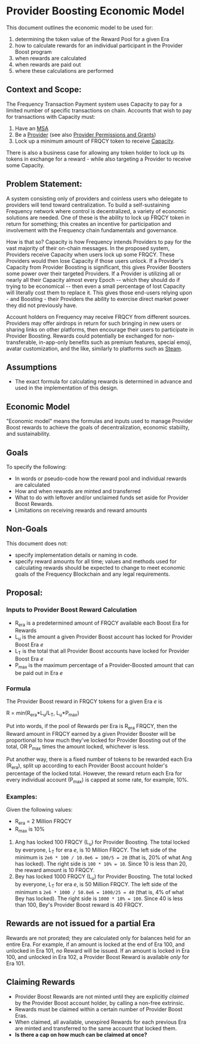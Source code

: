 # Provider Boosting Economic Model

This document outlines the economic model to be used for:
1. determining the token value of the Reward Pool for a given Era
2. how to calculate rewards for an individual participant in the Provider Boost program
3. when rewards are calculated
4. when rewards are paid out
5. where these calculations are performed

## Context and Scope:
The Frequency Transaction Payment system uses Capacity to pay for a limited number of specific transactions on chain.  Accounts that wish to pay for transactions with Capacity must:
1. Have an [MSA](https://github.com/LibertyDSNP/frequency/blob/main/designdocs/accounts.md)
2. Be a [Provider](https://github.com/LibertyDSNP/frequency/blob/main/designdocs/provider_registration.md) (see also [Provider Permissions and Grants](https://github.com/LibertyDSNP/frequency/blob/main/designdocs/provider_permissions.md))
3. Lock up a minimum amount of FRQCY token to receive [Capacity](https://github.com/LibertyDSNP/frequency/blob/main/designdocs/capacity.md).

There is also a business case for allowing any token holder to lock up its tokens in exchange for a reward - while also targeting a Provider to receive some Capacity.


## Problem Statement:
A system consisting only of providers and coinless users who delegate to providers will tend toward centralization.
To build a self-sustaining Frequency network where control is decentralized, a variety of economic solutions are needed.  One of these is the ability to lock up FRQCY token in return for something; this creates an incentive for participation and involvement with the Frequency chain fundamentals and governance.

How is that so?  Capacity is how Frequency intends Providers to pay for the vast majority of their on-chain messages. In the proposed system, Providers receive Capacity when users lock up some FRQCY. These Providers would then lose Capacity if those users unlock. If a Provider's Capacity from Provider Boosting is significant, this gives Provider Boosters some power over their targeted Providers. If a Provider is utilizing all or nearly all their Capacity almost every Epoch -- which they should do if trying to be economical --  then even a small percentage of lost Capacity will literally cost them to replace it.  This gives those end-users relying upon - and Boosting - their Providers the ability to exercise direct market power they did not previously have.

Account holders on Frequency may receive FRQCY from different sources. Providers may offer airdrops in return for such bringing in new users or sharing links on other platforms, then encourage their users to participate in Provider Boosting.  Rewards could potentially be exchanged for non-transferable, in-app-only benefits such as premium features, special emoji, avatar customization, and the like, similarly to platforms such as [Steam](https://store.steampowered.com).  

## Assumptions
* The exact formula for calculating rewards is determined in advance and used in the implementation of this design.

## Economic Model
"Economic model" means the formulas and inputs used to manage Provider Boost rewards to achieve the goals of decentralization, economic stabiilty, and sustainability.

## Goals
To specify the following:
* In words or pseudo-code how the reward pool and individual rewards are calculated
* How and when rewards are minted and transferred
* What to do with leftover and/or unclaimed funds set aside for Provider Boost Rewards.
* Limitations on receiving rewards and reward amounts

## Non-Goals
This document does not:
* specify implementation details or naming in code.
* specify reward amounts for all time; values and methods used for calculating rewards should be expected to change to meet economic goals of the Frequency Blockchain and any legal requirements.

## Proposal:
### Inputs to Provider Boost Reward Calculation
* R<sub>era</sub> is a predetermined amount of FRQCY available each Boost Era for Rewards
* L<sub>u</sub> is the amount a given Provider Boost account has locked for Provider Boost Era <i>e</i>
* L<sub>T</sub> is the total that all Provider Boost accounts have locked for Provider Boost Era <i>e</i>
* P<sub>max</sub> is the maximum percentage of a Provider-Boosted amount that can be paid out in Era <i>e</i>

### Formula
The Provider Boost reward in FRQCY tokens for a given Era <i>e</i> is

R = <i>min</i>(R<sub>era</sub>*L<sub>u</sub>/L<sub>T</sub>, L<sub>u</sub>*P<sub>max</sub>)

Put into words, if the pool of Rewards per Era is R<sub>era</sub> FRQCY, then the Reward amount in FRQCY earned by a given Provider Booster will be proportional to how much they've locked for Provider Boosting out of the total, OR P<sub>max</sub> times the amount locked, whichever is less.

Put another way, there is a fixed number of tokens to be rewarded each Era (R<sub>era</sub>), split up according to each Provider Boost account holder's percentage of the locked total.  However, the reward return each Era for every individual account (P<sub>max</sub>) is capped at some rate, for example, 10%.

### Examples:
Given the following values:
* R<sub>era</sub> = 2 Million FRQCY
* R<sub>max</sub> is 10%

1. Ang has locked 100 FRQCY (L<sub>u</sub>) for Provider Boosting. The total locked by everyone, L<sub>T</sub> for era <i>e</i>,  is 10 Million FRQCY. The left side of the minimum is `2e6 * 100 / 10.0e6 = 100/5 = 20` (that is, 20% of what Ang has locked).   The right side is `100 * 10% = 10`.  Since 10 is less than 20, the reward amount is 10 FRQCY.
2. Bey has locked 1000 FRQCY  (L<sub>u</sub>)  for Provider Boosting.  The total locked by everyone, L<sub>T</sub> for era <i>e</i>,  is 50 Million FRQCY.   The left side of the minimum s `2e6 * 1000 / 50.0e6 = 1000/25 = 40` (that is, 4% of what Bey has locked).  The right side is `1000 * 10% = 100`.  Since 40 is less than 100, Bey's Provider Boost reward is 40 FRQCY.

## Rewards are not issued for a partial Era
Rewards are not prorated; they are calculated only for balances held for an entire Era.  For example, if an amount is locked at the end of Era 100, and unlocked in Era 101, _no_ Reward will be issued. If an amount is locked in Era 100, and unlocked in Era 102, a Provider Boost Reward is available _only_ for Era 101.

## Claiming Rewards
* Provider Boost Rewards are not minted until they are explicitly <i>claimed</i> by the Provider Boost account holder, by calling a non-free extrinsic.
* Rewards must be claimed within a certain number of Provider Boost Eras.
* When claimed, all available, unexpired Rewards for each previous Era are minted and transferred to the same account that locked them. 
* **Is there a cap on how much can be claimed at once?**
